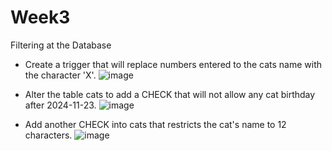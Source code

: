 # Week3
Filtering at the Database


- Create a trigger that will replace numbers entered to the cats name with the character 'X'. 
![image](https://github.com/user-attachments/assets/1ae0ed12-ac5c-4a8a-bb70-cbfbe1b28a3a)

- Alter the table cats to add a CHECK that will not allow any cat birthday after 2024-11-23. 
![image](https://github.com/user-attachments/assets/fd5cfed4-9f89-46ea-82e9-e5f8f593a8c2)

- Add another CHECK into cats that restricts the cat's name to 12 characters.
![image](https://github.com/user-attachments/assets/e7adaa35-9aaa-4f0c-8a93-4f4ded361027)
